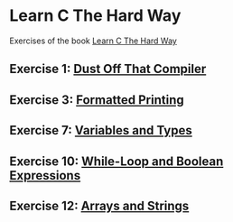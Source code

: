 # Learn C The Hard Way
Exercises of the book [Learn C The Hard Way](https://learncodethehardway.org/c/ "Book URL")

## Exercise 1:  [Dust Off That Compiler](ex1/ex1.c "Dust Off That Compiler") 
## Exercise 3:  [ Formatted Printing ](ex3/ex3.c "Formatted Printing") 
## Exercise 7:  [ Variables and Types ](ex7/ex7.cpp "Variables and Types ") 
## Exercise 10:  [ While-Loop and Boolean Expressions ](ex10/ex10.c "While-Loop and Boolean Expressions") 
## Exercise 12:  [ Arrays and Strings ](ex12/ex12.cpp "Arrays and Strings") 
